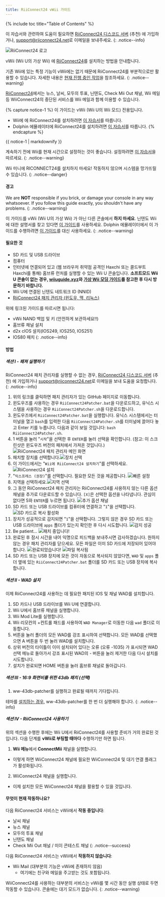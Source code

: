 ```yaml
---
title: RiiConnect24 vWii 가이드
---
```


{% include toc title="Table of Contents" %}

이 자습서와 관련하여 도움이 필요하면 [RiiConnect24 디스코드 서버](https://discord.gg/rc24) (추천) 에 가입하거나, [support@riiconnect24.net](mailto:support@riiconnect24.net)로 이메일을 보내주세요.
{: .notice--info}

![RiiConnect24 로고](/images/WiiRC24Logo.jpg)

vWii (Wii U의 가상 Wii) 에 [RiiConnect24](https://rc24.xyz)를 설치하는 방법을 안내합니다.

기존 Wii에 있는 특정 기능이 vWii에는 없기 때문에 RiiConnect24를 부분적으로만 활용할 수 있습니다. 자세한 내용은 [현재 진행 중인 작업](#whats-currently-working)을 참조하세요.
{: .notice--warning}

[RiiConnect24](https://rc24.xyz/)에서는 뉴스, 날씨, 모두의 투표, 닌텐도, Check Mii Out 채널, Wii 메일 등 WiiConnect24의 중단된 서비스를 Wii 메일과 함께 이용할 수 있습니다.

{% capture notice-1 %}
이 가이드는 vWii (Wii U의 Wii 모드) 전용입니다.

- Wii에 에 RiiConnect24를 설치하려면 [이 자습서](riiconnect24-wii)를 따릅니다.
- Dolphin 에뮬레이터에 RiiConnect24를 설치하려면 [이 자습서](riiconnect24-dolphin)를 따릅니다.
{% endcapture %}

<div class="notice--warning">{{ notice-1 | markdownify }}</div>

계속하기 전에 Wii를 현재 시간으로 설정하는 것이 좋습니다. 설정하려면 [이 자습서](rtc)을 따르세요.
{: .notice--warning}

Wii 미니에 RICONNECT24를 설치하지 마세요! 작동하지 않으며 시스템을 망가뜨릴 수 있습니다.
{: .notice--danger}

#### 경고

We are **NOT** responsible if you brick, or damage your console in any way whatsoever. If you follow this guide exactly, you shouldn't have any problems.
{: .notice--warning}

이 가이드를 vWii (Wii U의 가상 Wii) 가 아닌 다른 콘솔에서 **하지 마세요**. 닌텐도 Wii에 대한 설명서를 찾고 있다면 [이 가이드](riiconnect24)를 사용하세요. Dolphin 에뮬레이터에서 이 가이드를 수행하려면 [이 가이드](riiconnect24-dolphin)를 대신 사용하세요.
{: .notice--warning}

#### 필요한 것

* SD 카드 및 USB 드라이브
* 컴퓨터
* 인터넷에 연결되어 있고 (웹 브라우저 취약점 공격인 Haxchi 또는 콜드부트 Haxchi를 통해) 홈브류 런처를 실행할 수 있는 Wii U 콘솔입니다. **소프트모드 Wii U 콘솔이 없는 경우, [wiiuguide.xyz](https://wiiuguide.xyz)와 [가상 Wii 모딩 가이드](https://wiiuguide.xyz/#/vwii-modding)를 참고한 후 다시 방문하기 바랍니다.**
* Wii U에 연결된 닌텐도 네트워크 ID (NNID)
* [RiiConnect24 패치 관리자 (윈도우, 맥, 리눅스)](https://github.com/RiiConnect24/RiiConnect24-Patcher/releases)

위에 링크된 가이드를 따르시면 됩니다:
* vWii NAND 백업 및 키 (안전하게 보관하세요!!)
* 홈브류 채널 설치
* d2x cIOS 설치(IOS249, IOS250, IOS251)
* IOS80 패치
{: .notice--info}

#### 방법

##### 섹션 I - 패쳐 실행하기

RiiConnect24 패치 관리자를 실행할 수 없는 경우, [RiiConnect24 디스코드 서버](https://discord.gg/rc24) (추천) 에 가입하거나 [support@riiconnect24.net](mailto:support@riiconnect24.net)로 이메일을 보내 도움을 요청합니다.
{: .notice--info}

1. 위의 링크를 클릭하면 패치 관리자가 있는 GitHub 페이지로 이동합니다.
2. 윈도우즈를 사용하는 경우 `RiiConnect24Patcher.bat`을 다운로드하고, 유닉스 시스템을 사용하는 경우 `RiiConnect24Patcher.sh`을 다운로드합니다.
3. 윈도우즈에서 `RiiConnect24Patcher.bat`을 실행합니다. 유닉스 시스템에서는 터미널을 열고 `bash`를 입력한 다음 `RiiConnect24Patcher.sh`를 터미널에 끌어다 놓고 Enter 키를 누릅니다. 다음과 같이 보일 것입니다: `bash RiiConnect24Patcher.sh`.
4. 1 버튼을 눌러 "`시작`"을 선택한 후 `ENTER`를 눌러 선택을 확인합니다. (참고: 이 스크린샷은 윈도우즈 버전의 패처에서 가져온 것입니다.) ![RiiConnect24 패치 관리자 메인 화면](/images/RC24_Patcher/1.JPG)
5. 패치할 장치를 선택합니다.![장치 선택](/images/RC24_Patcher/2.JPG)
6. 이 가이드에서는 "`Wii에 RiiConnect24 설치하기`"를 선택하세요. ![RiiConnect24 설치](/images/RC24_Patcher/3.JPG)
7. "`익스프레스 (권장)`"를 선택합니다. 필요한 모든 것을 제공합니다. ![빠른 설정](/images/RC24_Patcher/4.JPG)
8. 지역을 선택하세요.![지역 선택](/images/RC24_Patcher/5.JPG)
9. 그 동안 RiiConnect24 패치 관리자는 RiiConnect24를 사용하지 않는 다른 옵션 채널을 추가로 다운로드할 수 있습니다. `[X]`은 선택한 옵션을 나타냅니다. 관심이 없다면 5와 `ENTER`를 누르면 됩니다. ![추가 옵션 채널](/images/RC24_Patcher/6.JPG)
10. SD 카드 또는 USB 드라이브를 컴퓨터에 연결하고 "`1`"을 선택합니다. ![SD 카드로 복사 활성화](/images/RC24_Patcher/7.JPG)
11. 장치가 성공적으로 감지되면 "`1`"을 선택합니다. 그렇지 않은 경우 SD 카드 또는 USB 드라이브에 `apps` 폴더가 있는지 확인한 후 다시 시도합니다. ![감지 성공](/images/RC24_Patcher/8.JPG)
12. Be patient... ![패치 중입니다!](/images/RC24_Patcher/9.JPG)
13. 완료된 후 잠시 시간을 내어 익명으로 피드백을 보내주시면 감사하겠습니다.  원하지 않는 경우 패치 관리자를 닫으세요. 모든 파일은 이미 SD 카드에 저장되어 있어야 합니다. ![완료되었습니다!](/images/RC24_Patcher/10.JPG) ![파일 복사됨](/images/RC24_Patcher/11.PNG)
14. SD 카드 또는 USB 장치에 모든 것이 자동으로 복사되지 않았다면, `WAD` 및 `apps` 폴더 옆에 있는 `RiiConnect24Patcher.bat` 폴더를 SD 카드 또는 USB 장치에 복사합니다.

##### 섹션 II - WAD 설치

이제 RiiConnect24를 사용하는 데 필요한 패치된 IOS 및 채널 WAD를 설치합니다.

1. SD 카드나 USB 드라이브를 Wii U에 연결합니다.
2. Wii U에서 홈브류 채널을 실행합니다.
3. Wii Mod Lite를 실행합니다.
4. Wii 리모컨의 +컨트롤 패드를 사용하여 `WAD Manager`로 이동한 다음 `wad` 폴더로 이동합니다.
5. 버튼을 눌러 폴더의 모든 WAD를 강조 표시하여 선택합니다. 모든 WAD를 선택했으면 A 버튼을 두 번 눌러 WAD를 설치합니다.
6. 상위 버전의 타이틀이 이미 설치되어 있다는 오류 (오류 -1035) 가 표시되면 WAD 선택 메뉴로 돌아가서 강조 표시된 WAD의 - 버튼을 눌러 제거한 다음 다시 설치를 시도합니다.
7. 설치가 완료되면 HOME 버튼을 눌러 홈브류 채널로 돌아갑니다.

##### 섹션 III - 16:9 화면비를 위한 43db 패치 (선택)

1. ww-43db-patcher를 실행하고 완료될 때까지 기다립니다.

테마를 [설치하는 경우](/themes-vwii), ww-43db-patcher를 한 번 더 실행해야 합니다.
{: .notice--info}

##### 섹션 IV - RiiConnect24 사용하기

위의 섹션을 수행한 후에는 Wii U에서 RiiConnect24를 사용할 준비가 거의 완료된 것입니다. 다음 단계를 **vWii로 부팅할 때마다** 수행하기만 하면 됩니다.

1. **Wii 메뉴**에서 **ConnectMii** 채널을 실행합니다.
* 이렇게 하면 WiiConnect24 채널에 필요한 WiiConnect24 및 대기 연결 플래그가 활성화됩니다.
2. WiiConnect24 채널을 실행합니다.
* 이제 설치한 모든 WiiConnect24 채널을 활용할 수 있을 것입니다.

#### 무엇이 현재 작동하나요?
다음 RiiConnect24 서비스는 vWii에서 **작동 중입니다**:
* 날씨 채널
* 뉴스 채널
* 모두의 투표 채널
* 닌텐도 채널
* Check Mii Out 채널 / 미이 콘테스트 채널
{: .notice--success}

다음 RiiConnect24 서비스는 vWii에서 **작동하지 않습니다**:
* Wii Mail (대부분의 기능은 vWii에 존재하지 않음)
    * 여기에는 친구와 메일을 주고받는 것도 포함됩니다.

WiiConnect24를 사용하는 대부분의 서비스는 vWii를 몇 시간 동안 실행 상태로 두면 작동할 수 있습니다. 콘솔에는 대기 모드가 없습니다.
{: .notice--warning}
